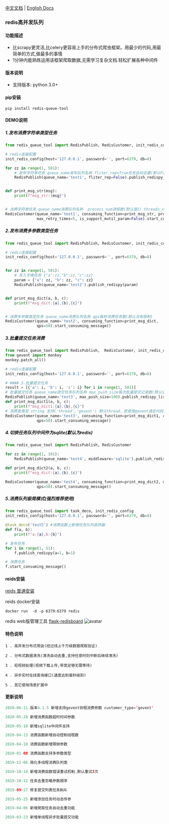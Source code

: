  [中文文档](https://github.com/abo123456789/RedisQueue/blob/master/README.md)  | [English Docs](https://github.com/abo123456789/RedisQueue/blob/master/README_EN.md)  
### redis高并发队列  
#### 功能描述
* 比scrapy更灵活,比celery更容易上手的分布式爬虫框架。用最少的代码,用最简单的方式,做最多的事情
* 1分钟内能熟练运用该框架爬取数据,无需学习复杂文档.轻松扩展各种中间件

#### 版本说明
* 支持版本: python 3.0+

#### pip安装
```shell
pip install redis-queue-tool
```

#### DEMO说明

##### 1.发布消费字符串类型任务
```python
from redis_queue_tool import RedisPublish, RedisCustomer, init_redis_config

# redis连接配置
init_redis_config(host='127.0.0.1', password='', port=6379, db=8)

for zz in range(1, 501):
    # 发布字符串任务 queue_name发布队列名称 fliter_rep=True任务自动去重(默认False)
    RedisPublish(queue_name='test1', fliter_rep=False).publish_redispy_str(zz)


def print_msg_str(msg):
    print(f"msg_str:{msg}")


# 消费字符串任务 queue_name消费队列名称  process_num进程数(默认值1) threads_num线程数(默认值50) max_retry_times错误最大自动重试次数(默认值3)
RedisCustomer(queue_name='test1', consuming_function=print_msg_str, process_num=2, threads_num=100,
              max_retry_times=5, is_support_mutil_param=False).start_consuming_message()
```

##### 2.发布消费多参数类型任务
```python
from redis_queue_tool import RedisPublish, RedisCustomer, init_redis_config

# redis连接配置
init_redis_config(host='127.0.0.1', password='', port=6379, db=8)


for zz in range(1, 501):
    # 写入字典任务 {"a":zz,"b":zz,"c":zz}
    param = {"a": zz, "b": zz, "c": zz}
    RedisPublish(queue_name='test2').publish_redispy(param)


def print_msg_dict(a, b, c):
    print(f"msg_dict:{a},{b},{c}")


# 消费多参数类型任务 queue_name消费队列名称 qps每秒消费任务数(默认没有限制)
RedisCustomer(queue_name='test2', consuming_function=print_msg_dict,
              qps=50).start_consuming_message()
```

##### 3.批量提交任务消费

```python
from redis_queue_tool import RedisPublish,  RedisCustomer, init_redis_config
from gevent import monkey 
monkey.patch_all()

# redis连接配置
init_redis_config(host='127.0.0.1', password='', port=6379, db=8)

# #### 3.批量提交任务
result = [{'a': i, 'b': i, 'c': i} for i in range(1, 501)]
# 批量提交任务 queue_name提交任务队列名称 max_push_size每次批量提交记录数(默认值50)
RedisPublish(queue_name='test3', max_push_size=100).publish_redispy_list(result)
def print_msg_dict1(a, b, c):
    print(f"msg_dict1:{a},{b},{c}")
# 消费者类型 string 支持('thread','gevent') 默认thread，若使用gevent请在代码开头加入：from gevent import monkey monkey.patch_all()
RedisCustomer(queue_name='test3', consuming_function=print_msg_dict1, customer_type='gevent',
              qps=50).start_consuming_message()
```

##### 4.切换任务队列中间件为sqlite(默认为redis)

```python
from redis_queue_tool import RedisPublish, RedisCustomer

for zz in range(1, 101):
    RedisPublish(queue_name='test4', middleware='sqlite').publish_redispy(a=zz, b=zz, c=zz)

def print_msg_dict2(a, b, c):
    print(f"msg_dict:{a},{b},{c}")

RedisCustomer(queue_name='test4', consuming_function=print_msg_dict2, middleware='sqlite',
              qps=50).start_consuming_message()

```

##### 5.消费队列极简模式(强烈推荐使用)
```python
from redis_queue_tool import task_deco, init_redis_config
init_redis_config(host='127.0.0.1', password='', port=6379, db=8)

@task_deco('test5') #消费函数上新增任务队列装饰器
def f(a, b):
    print(f"a:{a},b:{b}")

# 发布任务
for i in range(1, 51):
    f.publish_redispy(a=1, b=1)

# 消费任务
f.start_consuming_message()
```

#### reids安装
[reids 普通安装](https://www.runoob.com/redis/redis-install.html)

reids docker安装
```shell
docker run  -d -p 6379:6379 redis
```

redis web版管理工具 [flask-redisboard](https://github.com/hjlarry/flask-redisboard)
![avatar](https://s1.ax1x.com/2020/07/07/UAIHFe.jpg)


#### 特色说明

```shell
1 . 高并发分布式爬虫(经过线上千万级数据爬取验证)

2 . 分布式数据清洗(清洗自动去重,支持任意时刻中断后继续清洗)

3 . 短视频处理(视频下载上传,带宽足够无需等待)

4 . 异步实时在线查询接口(速度达到毫秒级别)

5 . 其它使用场景扩展中

```

#### 更新说明


```java
2020-06-11 版本4.1.5 新增支持gevent协程消费参数 customer_type='gevent'

2020-05-20 新增消费函数超时时间参数

2020-05-10 新增sqlite中间件支持

2020-04-13 消费函数新增自动控制线程数

2020-04-10 消费函数新增限频参数

2020-01-08 消费函数支持多参数类型

2019-12-06 简化多线程消费队列类

2019-10-14 新增消费函数错误重试机制,默认重试3次

2019-10-12 任务去重忽略参数顺序

2019-09-27 修复提交列表任务BUG

2019-05-25 新增添加任务时动态传参

2019-04-06 新增爬取任务自动去重功能

2019-03-23 新增单线程异步批量提交功能
```
